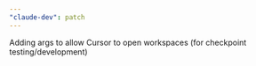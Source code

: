 ```yaml
---
"claude-dev": patch
---
```


Adding args to allow Cursor to open workspaces (for checkpoint testing/development)
